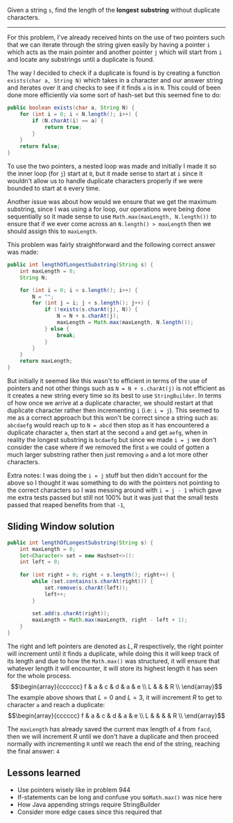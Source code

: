 Given a string `s`, find the length of the **longest** **substring** without duplicate characters.
***
For this problem, I've already received hints on the use of two pointers such that we can iterate through the string given easily by having a pointer `i` which acts as the main pointer and another pointer `j` which will start from `i` and locate any substrings until a duplicate is found.

The way I decided to check if a duplicate is found is by creating a function `exists(char a, String N)` which takes in a character and our answer string and iterates over it and checks to see if it finds `a` is in `N`. This could of been done more efficiently via some sort of hash-set but this seemed fine to do:

```java
public boolean exists(char a, String N) {
	for (int i = 0; i < N.length(); i++) {
		if (N.charAt(i) == a) {
			return true;
		}
	}
	return false;
}
```

To use the two pointers, a nested loop was made and initially I made it so the inner loop (for `j`) start at `0`, but it made sense to start at `i` since it wouldn't allow us to handle duplicate characters properly if we were bounded to start at `0` every time. 

Another issue was about how would we ensure that we get the maximum substring, since I was using a for loop, our operations were being done sequentially so it made sense to use `Math.max(maxLength, N.length())` to ensure that if we ever come across an `N.length() > maxLength` then we should assign this to `maxLength`.

This problem was fairly straightforward and the following correct answer was made:

```java
public int lengthOfLongestSubstring(String s) {
	int maxLength = 0;
	String N;

	for (int i = 0; i < s.length(); i++) {
		N = "";
		for (int j = i; j < s.length(); j++) {
			if (!exists(s.charAt(j), N)) {
				N = N + s.charAt(j);
				maxLength = Math.max(maxLength, N.length());
			} else {
				break;
			}
		}
	}
	return maxLength;
}
```

But initially it seemed like this wasn't to efficient in terms of the use of pointers and not other things such as `N = N + s.charAt(j)` is not efficient as it creates a new string every time so its best to use `StringBuilder`. In terms of how once we arrive at a duplicate character, we should restart at that duplicate character rather then incrementing `i` (i.e: `i = j`). This seemed to me as a correct approach but this won't be correct since a string such as: `abcdaefg` would reach up to `N = abcd` then stop as it has encountered a duplicate character `a`, then start at the second `a` and get `aefg`, when in reality the longest substring is `bcdaefg` but since we made `i = j` we don't consider the case where if we removed the first `a` we could of gotten a much larger substring rather then just removing `a` and a lot more other characters.

Extra notes: I was doing the `i = j` stuff but then didn't account for the above so I thought it was something to do with the pointers not pointing to the correct characters so I was messing around with `i = j - 1` which gave me extra tests passed but still not 100% but it was just that the small tests passed that reaped benefits from that `-1`, 
## Sliding Window solution

```java
public int lengthOfLongestSubstring(String s) {
	int maxLength = 0;
	Set<Character> set = new Hashset<>():
	int left = 0;
	
	for (int right = 0; right < s.length(); right++) {
		while (set.contains(s.charAt(right))) {
			set.remove(s.charAt(left));
			left++;
		}
		
		set.add(s.charAt(right));
		maxLength = Math.max(maxLength, right - left + 1);
	}
}
```
  The right and left pointers are denoted as $L,R$ respectively, the right pointer will increment until it finds a duplicate, while doing this it will keep track of its length and due to how the `Math.max()` was structured, it will ensure that whatever length it will encounter, it will store its highest length it has seen for the whole process. 
  $$\begin{array}{cccccc}
    f & a & c & d & a & e \\
    L &  &  & R \\
  \end{array}$$
The example above shows that $L = 0$ and $L = 3$, it will increment $R$ to get to character `a` and reach a duplicate:
  $$\begin{array}{cccccc}
    f & a & c & d & a & e \\
    L &  &  & & R \\
  \end{array}$$
  
The `maxLength` has already saved the current max length of `4` from `facd`, then we will increment $R$ until we don't have a duplicate and then proceed normally with incrementing `R` until we reach the end of the string, reaching the final answer: `4`

## Lessons learned

- Use pointers wisely like in problem 944
- If-statements can be long and confuse you so`Math.max()` was nice here
- How Java appending strings require StringBuilder
- Consider more edge cases since this required that